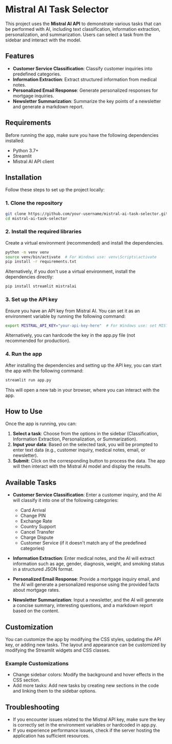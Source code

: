 # Mistral AI Task Selector

This project uses the **Mistral AI API** to demonstrate various tasks that can be performed with AI, including text classification, information extraction, personalization, and summarization. Users can select a task from the sidebar and interact with the model.

## Features

- **Customer Service Classification**: Classify customer inquiries into predefined categories.
- **Information Extraction**: Extract structured information from medical notes.
- **Personalized Email Response**: Generate personalized responses for mortgage inquiries.
- **Newsletter Summarization**: Summarize the key points of a newsletter and generate a markdown report.

## Requirements

Before running the app, make sure you have the following dependencies installed:

- Python 3.7+
- Streamlit
- Mistral AI API client

## Installation

Follow these steps to set up the project locally:

### 1. Clone the repository
```bash
git clone https://github.com/your-username/mistral-ai-task-selector.git
cd mistral-ai-task-selector
```

### 2. Install the required libraries
Create a virtual environment (recommended) and install the dependencies.

```bash
python -m venv venv
source venv/bin/activate  # For Windows use: venv\Scripts\activate
pip install -r requirements.txt
```

Alternatively, if you don't use a virtual environment, install the dependencies directly:

```bash
pip install streamlit mistralai
```

### 3. Set up the API key
Ensure you have an API key from Mistral AI. You can set it as an environment variable by running the following command:

```bash
export MISTRAL_API_KEY="your-api-key-here"  # For Windows use: set MISTRAL_API_KEY=your-api-key-here
```

Alternatively, you can hardcode the key in the app.py file (not recommended for production).

### 4. Run the app
After installing the dependencies and setting up the API key, you can start the app with the following command:

```bash
streamlit run app.py
```

This will open a new tab in your browser, where you can interact with the app.

## How to Use
Once the app is running, you can:

1. **Select a task**: Choose from the options in the sidebar (Classification, Information Extraction, Personalization, or Summarization).
2. **Input your data**: Based on the selected task, you will be prompted to enter text data (e.g., customer inquiry, medical notes, email, or newsletter).
3. **Submit**: Click on the corresponding button to process the data. The app will then interact with the Mistral AI model and display the results.

## Available Tasks
- **Customer Service Classification**: Enter a customer inquiry, and the AI will classify it into one of the following categories:
  - Card Arrival
  - Change PIN
  - Exchange Rate
  - Country Support
  - Cancel Transfer
  - Charge Dispute
  - Customer Service (if it doesn't match any of the predefined categories)

- **Information Extraction**: Enter medical notes, and the AI will extract information such as age, gender, diagnosis, weight, and smoking status in a structured JSON format.

- **Personalized Email Response**: Provide a mortgage inquiry email, and the AI will generate a personalized response using the provided facts about mortgage rates.

- **Newsletter Summarization**: Input a newsletter, and the AI will generate a concise summary, interesting questions, and a markdown report based on the content.

## Customization
You can customize the app by modifying the CSS styles, updating the API key, or adding new tasks. The layout and appearance can be customized by modifying the Streamlit widgets and CSS classes.

### Example Customizations
- Change sidebar colors: Modify the background and hover effects in the CSS section.
- Add more tasks: Add new tasks by creating new sections in the code and linking them to the sidebar options.

## Troubleshooting
- If you encounter issues related to the Mistral API key, make sure the key is correctly set in the environment variables or hardcoded in app.py.
- If you experience performance issues, check if the server hosting the application has sufficient resources.
